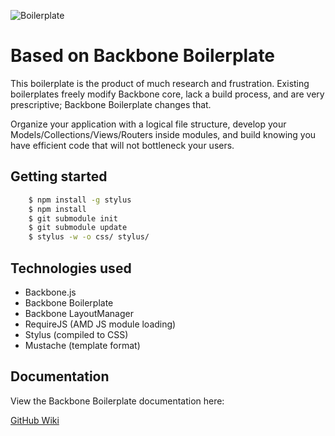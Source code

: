 ![Boilerplate](https://github.com/tbranyen/backbone-boilerplate/raw/assets/header.png)

Based on Backbone Boilerplate
====================

This boilerplate is the product of much research and frustration.  Existing
boilerplates freely modify Backbone core, lack a build process, and are very
prescriptive; Backbone Boilerplate changes that.

Organize your application with a logical file structure, develop your
Models/Collections/Views/Routers inside modules, and build knowing you have
efficient code that will not bottleneck your users.

## Getting started ##

```bash
    $ npm install -g stylus
    $ npm install
    $ git submodule init
    $ git submodule update
    $ stylus -w -o css/ stylus/
```

## Technologies used ##

 * Backbone.js
 * Backbone Boilerplate
 * Backbone LayoutManager
 * RequireJS (AMD JS module loading)
 * Stylus (compiled to CSS)
 * Mustache (template format)

## Documentation ##

View the Backbone Boilerplate documentation here:

[GitHub Wiki](https://github.com/tbranyen/backbone-boilerplate/wiki)


